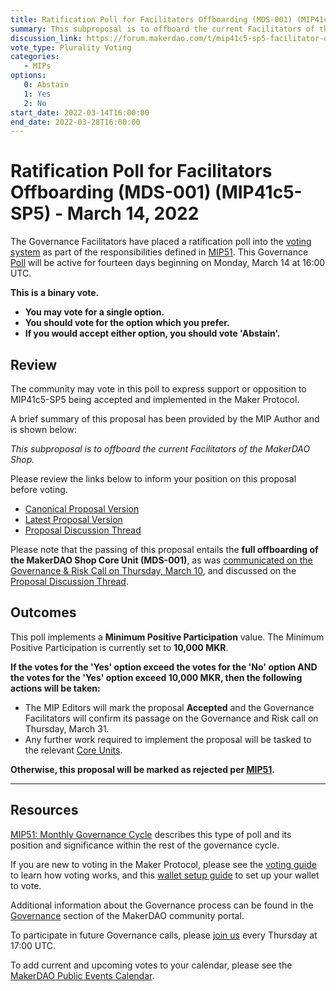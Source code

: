 ```yaml
---
title: Ratification Poll for Facilitators Offboarding (MDS-001) (MIP41c5-SP5) - March 14, 2022
summary: This subproposal is to offboard the current Facilitators of the MakerDAO Shop.
discussion_link: https://forum.makerdao.com/t/mip41c5-sp5-facilitator-offboarding/13005
vote_type: Plurality Voting
categories:
   - MIPs
options:
   0: Abstain
   1: Yes
   2: No
start_date: 2022-03-14T16:00:00
end_date: 2022-03-28T16:00:00
---
```

# Ratification Poll for Facilitators Offboarding (MDS-001) (MIP41c5-SP5) - March 14, 2022

The Governance Facilitators have placed a ratification poll into the [voting system](https://vote.makerdao.com/polling) as part of the responsibilities defined in [MIP51](https://mips.makerdao.com/mips/details/MIP51). This Governance [Poll](https://community-development.makerdao.com/en/learn/governance/on-chain-gov) will be active for fourteen days beginning on Monday, March 14 at 16:00 UTC.

**This is a binary vote.** 
- **You may vote for a single option.** 
- **You should vote for the option which you prefer.**
- **If you would accept either option, you should vote 'Abstain'.**

## Review

The community may vote in this poll to express support or opposition to MIP41c5-SP5 being accepted and implemented in the Maker Protocol.

A brief summary of this proposal has been provided by the MIP Author and is shown below:

*This subproposal is to offboard the current Facilitators of the MakerDAO Shop.*

Please review the links below to inform your position on this proposal before voting.
* [Canonical Proposal Version](https://github.com/makerdao/mips/blob/036c6b09ad0075bb7ed8c12ebab7e5a5c5cc3567/MIP41/MIP41c5-Subproposals/MIP41c5-SP5.md)
* [Latest Proposal Version]($link_to_portal_version)
* [Proposal Discussion Thread](https://forum.makerdao.com/t/mip41c5-sp5-facilitator-offboarding/13005)

Please note that the passing of this proposal entails the **full offboarding of the MakerDAO Shop Core Unit (MDS-001)**, as was [communicated on the Governance & Risk Call on Thursday, March 10](https://youtu.be/GIa-7PnBfeA?t=346), and discussed on the [Proposal Discussion Thread](https://forum.makerdao.com/t/mip41c5-sp5-facilitator-offboarding/13005).

## Outcomes

This poll implements a **Minimum Positive Participation** value. The Minimum Positive Participation is currently set to **10,000 MKR**.

**If the votes for the 'Yes' option exceed the votes for the 'No' option AND the votes for the 'Yes' option exceed 10,000 MKR, then the following actions will be taken:**
* The MIP Editors will mark the proposal **Accepted** and the Governance Facilitators will confirm its passage on the Governance and Risk call on Thursday, March 31. 
* Any further work required to implement the proposal will be tasked to the relevant [Core Units](https://mips.makerdao.com/mips/details/MIP38#mip38c2-core-unit-state).

**Otherwise, this proposal will be marked as rejected per [MIP51](https://mips.makerdao.com/mips/details/MIP51#mip51c2-ratification-poll).**

---

## Resources

[MIP51: Monthly Governance Cycle](https://mips.makerdao.com/mips/details/MIP51) describes this type of poll and its position and significance within the rest of the governance cycle.

If you are new to voting in the Maker Protocol, please see the [voting guide](https://community-development.makerdao.com/en/learn/governance/how-voting-works/) to learn how voting works, and this [wallet setup guide](https://community-development.makerdao.com/en/learn/governance/voting-setup/) to set up your wallet to vote.

Additional information about the Governance process can be found in the [Governance](https://community-development.makerdao.com/en/learn/governance) section of the MakerDAO community portal.

To participate in future Governance calls, please [join us](https://github.com/makerdao/community/tree/master/governance/governance-and-risk-meetings) every Thursday at 17:00 UTC.

To add current and upcoming votes to your calendar, please see the [MakerDAO Public Events Calendar](https://calendar.google.com/calendar/embed?src=makerdao.com_3efhm2ghipksegl009ktniomdk%40group.calendar.google.com&ctz=UTC&mode=week&showCalendars=0&showPrint=0).
